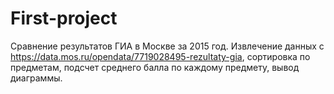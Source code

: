 # First-project
Сравнение результатов ГИА в Москве за 2015 год.
Извлечение данных с  https://data.mos.ru/opendata/7719028495-rezultaty-gia, сортировка по предметам, подсчет среднего балла по каждому предмету, вывод диаграммы.
